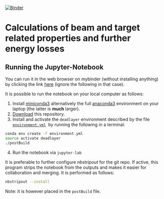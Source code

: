 [![Binder](https://mybinder.org/badge.svg)](https://mybinder.org/)

# Calculations of beam and target related properties and further energy losses

## Running the Jupyter-Notebook

You can run it in the web browser on mybinder (without installing anything) by clicking the link [here](https://mybinder.org/) (ignore the following in that case). 

It is possible to run the notebook on your local computer as follows:

1. Install [miniconda3](https://conda.io/miniconda.html) alternatively the full [anaconda3](https://www.anaconda.com/download) environment on your laptop (the latter is **much** larger).
2. [Download](https://gitlab.com/lund-nsg/deadlayer-determination/-/archive/master/deadlayer-determination-master.zip) this repository.
3. Install and activate the `deadlayer` environment described by the file [`environment.yml`](/environment.yml)  by running the following in a terminal:

```bash
conda env create -f environment.yml
source activate deadlayer
./postBuild
```
4. Run the notebook via `jupyter-lab`

It is preferable to further configure _nbstripout_ for the git repo. If active, this program strips the notebook from the outputs and makes it easier for collaboration and merging. It is performed as follows: 

```bash
nbstripout --install
```

Note: it is however placed in the `postBuild` file.

